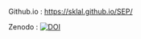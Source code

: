 
Github.io : https://sklal.github.io/SEP/

Zenodo : [![DOI](https://zenodo.org/badge/321447745.svg)](https://zenodo.org/badge/latestdoi/321447745)

